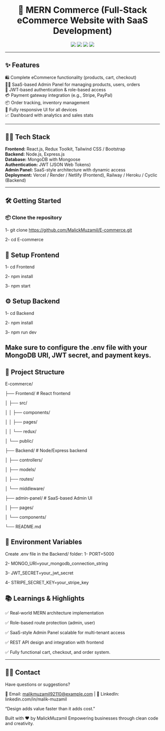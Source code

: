 <h1 align="center">🛒 MERN Commerce (Full-Stack eCommerce Website with SaaS Development)</h1>

<p align="center">
  <img src="https://img.shields.io/badge/Stack-MERN-blue?style=for-the-badge" />
  <img src="https://img.shields.io/badge/Type-eCommerce-green?style=for-the-badge" />
  <img src="https://img.shields.io/badge/Admin%20Panel-SaaS%20Based-purple?style=for-the-badge" />
  <img src="https://img.shields.io/badge/Responsive-Yes-brightgreen?style=for-the-badge" />
</p>

---

## ✨ Features

🛍️ Complete eCommerce functionality (products, cart, checkout)  
👨‍💼 SaaS-based Admin Panel for managing products, users, orders  
🧾 JWT-based authentication & role-based access  
💳 Payment gateway integration (e.g., Stripe, PayPal)  
📦 Order tracking, inventory management  
📱 Fully responsive UI for all devices  
📈 Dashboard with analytics and sales stats  

---

## 🧑‍💻 Tech Stack

**Frontend:** React.js, Redux Toolkit, Tailwind CSS / Bootstrap  
**Backend:** Node.js, Express.js  
**Database:** MongoDB with Mongoose  
**Authentication:** JWT (JSON Web Tokens)  
**Admin Panel:** SaaS-style architecture with dynamic access  
**Deployment:** Vercel / Render / Netlify (Frontend), Railway / Heroku / Cyclic (Backend)

---

## 🛠️ Getting Started

### 📦 Clone the repository

1- git clone https://github.com/MalickMuzamil/E-commerce.git

2- cd E-commerce

## 🔧 Setup Frontend
1- cd Frontend

2- npm install

3- npm start

## ⚙️ Setup Backend
1- cd Backend

2- npm install

3- npm run dev


## Make sure to configure the .env file with your MongoDB URI, JWT secret, and payment keys.

## 📁 Project Structure

E-commerce/

├── Frontend/                  # React frontend

│   ├── src/

│   │   ├── components/

│   │   ├── pages/

│   │   └── redux/

│   └── public/

├── Backend/                  # Node/Express backend

│   ├── controllers/

│   ├── models/

│   ├── routes/

│   └── middleware/

├── admin-panel/             # SaaS-based Admin UI

│   ├── pages/

│   └── components/

└── README.md


## 🔐 Environment Variables
Create .env file in the Backend/ folder:
1- PORT=5000

2- MONGO_URI=your_mongodb_connection_string

3- JWT_SECRET=your_jwt_secret

4- STRIPE_SECRET_KEY=your_stripe_key

## 📚 Learnings & Highlights
✅ Real-world MERN architecture implementation

✅ Role-based route protection (admin, user)

✅ SaaS-style Admin Panel scalable for multi-tenant access

✅ REST API design and integration with frontend

✅ Fully functional cart, checkout, and order system.

---

## 🧑‍💻 Contact

Have questions or suggestions? 

📧 Email: malikmuzamil92110@example.com | 💼 LinkedIn: linkedin.com/in/malik-muzamil


“Design adds value faster than it adds cost.”

Built with ❤️ by MalickMuzamil Empowering businesses through clean code and creativity.
